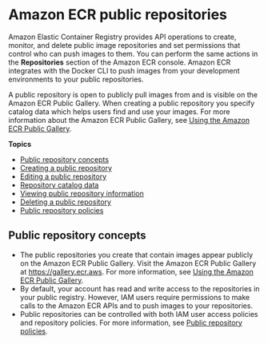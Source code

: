 # Amazon ECR public repositories<a name="public-repositories"></a>

Amazon Elastic Container Registry provides API operations to create, monitor, and delete public image repositories and set permissions that control who can push images to them\. You can perform the same actions in the **Repositories** section of the Amazon ECR console\. Amazon ECR integrates with the Docker CLI to push images from your development environments to your public repositories\.

A public repository is open to publicly pull images from and is visible on the Amazon ECR Public Gallery\. When creating a public repository you specify catalog data which helps users find and use your images\. For more information about the Amazon ECR Public Gallery, see [Using the Amazon ECR Public Gallery](public-gallery.md)\.

**Topics**
+ [Public repository concepts](#public-repository-concepts)
+ [Creating a public repository](public-repository-create.md)
+ [Editing a public repository](public-repository-edit.md)
+ [Repository catalog data](public-repository-catalog-data.md)
+ [Viewing public repository information](public-repository-info.md)
+ [Deleting a public repository](public-repository-delete.md)
+ [Public repository policies](public-repository-policies.md)

## Public repository concepts<a name="public-repository-concepts"></a>
+ The public repositories you create that contain images appear publicly on the Amazon ECR Public Gallery\. Visit the Amazon ECR Public Gallery at [https://gallery\.ecr\.aws](https://gallery.ecr.aws)\. For more information, see [Using the Amazon ECR Public Gallery](public-gallery.md)\.
+ By default, your account has read and write access to the repositories in your public registry\. However, IAM users require permissions to make calls to the Amazon ECR APIs and to push images to your repositories\.
+ Public repositories can be controlled with both IAM user access policies and repository policies\. For more information, see [Public repository policies](public-repository-policies.md)\.